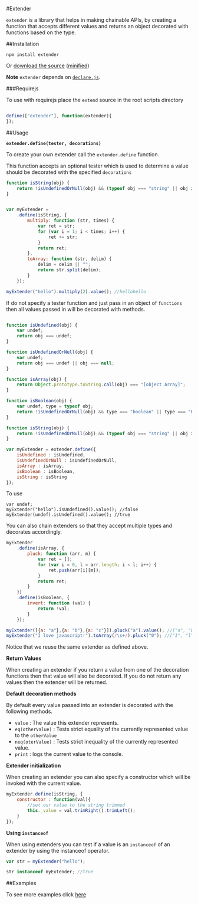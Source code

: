 #Extender

`extender` is a library that helps in making chainable APIs, by creating a function that accepts different values and returns an object decorated with functions based on the type.


##Installation

```
npm install extender
```

Or [download the source](https://raw.github.com/doug-martin/extender/master/extender.js) ([minified](https://raw.github.com/doug-martin/extender/master/extender-min.js))

**Note** `extender` depends on [`declare.js`](http://doug-martin.github.com/declare.js/).

###Requirejs

To use with requirejs place the `extend` source in the root scripts directory

```javascript

define(["extender"], function(extender){
});

```


##Usage

**`extender.define(tester, decorations)`**

To create your own extender call the `extender.define` function.

This function accepts an optional tester which is used to determine a value should be decorated with the specified `decorations`

```javascript
function isString(obj) {
    return !isUndefinedOrNull(obj) && (typeof obj === "string" || obj instanceof String);
}


var myExtender =
    .define(isString, {
		multiply: function (str, times) {
			var ret = str;
			for (var i = 1; i < times; i++) {
				ret += str;
			}
			return ret;
		},
		toArray: function (str, delim) {
			delim = delim || "";
			return str.split(delim);
		}
	});

myExtender("hello").multiply(2).value(); //hellohello

```

If do not specify a tester function and just pass in an object of `functions` then all values passed in will be decorated with methods.

```javascript

function isUndefined(obj) {
    var undef;
    return obj === undef;
}

function isUndefinedOrNull(obj) {
	var undef;
    return obj === undef || obj === null;
}

function isArray(obj) {
    return Object.prototype.toString.call(obj) === "[object Array]";
}

function isBoolean(obj) {
    var undef, type = typeof obj;
    return !isUndefinedOrNull(obj) && type === "boolean" || type === "Boolean";
}

function isString(obj) {
    return !isUndefinedOrNull(obj) && (typeof obj === "string" || obj instanceof String);
}

var myExtender = extender.define({
	isUndefined : isUndefined,
	isUndefinedOrNull : isUndefinedOrNull,
	isArray : isArray,
	isBoolean : isBoolean,
	isString : isString
});

```

To use

```
var undef;
myExtender("hello").isUndefined().value(); //false
myExtender(undef).isUndefined().value(); //true
```

You can also chain extenders so that they accept multiple types and decorates accordingly.

```javascript
myExtender
    .define(isArray, {
		pluck: function (arr, m) {
			var ret = [];
			for (var i = 0, l = arr.length; i < l; i++) {
				ret.push(arr[i][m]);
			}
			return ret;
		}
	})
    .define(isBoolean, {
		invert: function (val) {
			return !val;
		}
	});

myExtender([{a: "a"},{a: "b"},{a: "c"}]).pluck("a").value(); //["a", "b", "c"]
myExtender("I love javascript!").toArray(/\s+/).pluck("0"); //["I", "l", "j"]

```

Notice that we reuse the same extender as defined above.

**Return Values**

When creating an extender if you return a value from one of the decoration functions then that value will also be decorated. If you do not return any values then the extender will be returned.

**Default decoration methods**

By default every value passed into an extender is decorated with the following methods.

* `value` : The value this extender represents.
* `eq(otherValue)` : Tests strict equality of the currently represented value to the `otherValue`
* `neq(oterValue)` : Tests strict inequality of the currently represented value.
* `print` : logs the current value to the console.

**Extender initialization**

When creating an extender you can also specify a constructor which will be invoked with the current value.

```javascript
myExtender.define(isString, {
	constructor : function(val){
	    //set our value to the string trimmed
		this._value = val.trimRight().trimLeft();
	}
});
```

**Using `instanceof`**

When using extenders you can test if a value is an `instanceof` of an extender by using the instanceof operator.

```javascript
var str = myExtender("hello");

str instanceof myExtender; //true
```

##Examples

To see more examples click [here](https://github.com/doug-martin/extender/tree/master/examples)










